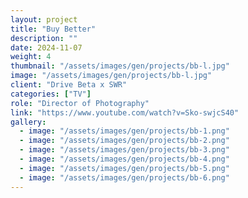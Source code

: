 ```yaml
---
layout: project
title: "Buy Better"
description: ""
date: 2024-11-07
weight: 4
thumbnail: "/assets/images/gen/projects/bb-l.jpg"
image: "/assets/images/gen/projects/bb-l.jpg"
client: "Drive Beta x SWR"
categories: ["TV"]
role: "Director of Photography"
link: "https://www.youtube.com/watch?v=Sko-swjcS40"
gallery:
  - image: "/assets/images/gen/projects/bb-1.png"
  - image: "/assets/images/gen/projects/bb-2.png"
  - image: "/assets/images/gen/projects/bb-3.png"
  - image: "/assets/images/gen/projects/bb-4.png"
  - image: "/assets/images/gen/projects/bb-5.png"
  - image: "/assets/images/gen/projects/bb-6.png"
---
```


